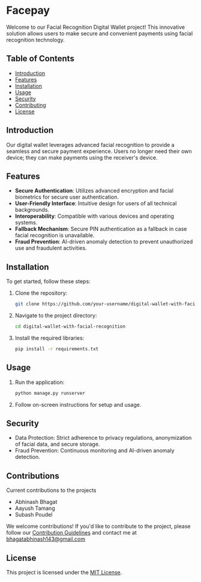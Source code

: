 # Facepay

Welcome to our Facial Recognition Digital Wallet project! This innovative solution allows users to make secure and convenient payments using facial recognition technology.

## Table of Contents
- [Introduction](#introduction)
- [Features](#features)
- [Installation](#installation)
- [Usage](#usage)
- [Security](#security)
- [Contributing](#contributing)
- [License](#license)

## Introduction

Our digital wallet leverages advanced facial recognition to provide a seamless and secure payment experience. Users no longer need their own device; they can make payments using the receiver's device.

## Features

- **Secure Authentication**: Utilizes advanced encryption and facial biometrics for secure user authentication.
- **User-Friendly Interface**: Intuitive design for users of all technical backgrounds.
- **Interoperability**: Compatible with various devices and operating systems.
- **Fallback Mechanism**: Secure PIN authentication as a fallback in case facial recognition is unavailable.
- **Fraud Prevention**: AI-driven anomaly detection to prevent unauthorized use and fraudulent activities.

## Installation

To get started, follow these steps:

1. Clone the repository:
    ```bash
    git clone https://github.com/your-username/digital-wallet-with-facial-recognition.git
    ```

2. Navigate to the project directory:
    ```bash
    cd digital-wallet-with-facial-recognition
    ```

3. Install the required libraries:
    ```bash
    pip install -r requirements.txt
    ```

## Usage

1. Run the application:
    ```bash
    python manage.py runserver
    ```

2. Follow on-screen instructions for setup and usage.

## Security

- Data Protection: Strict adherence to privacy regulations, anonymization of facial data, and secure storage.
- Fraud Prevention: Continuous monitoring and AI-driven anomaly detection.

## Contributions

Current contributions to the projects
* Abhinash Bhagat
* Aayush Tamang
* Subash Poudel
  
We welcome contributions! If you'd like to contribute to the project, please follow our [Contribution Guidelines](CONTRIBUTING.md) and contact me at bhagatabhinash143@gmail.com

## License

This project is licensed under the [MIT License](LICENSE).

